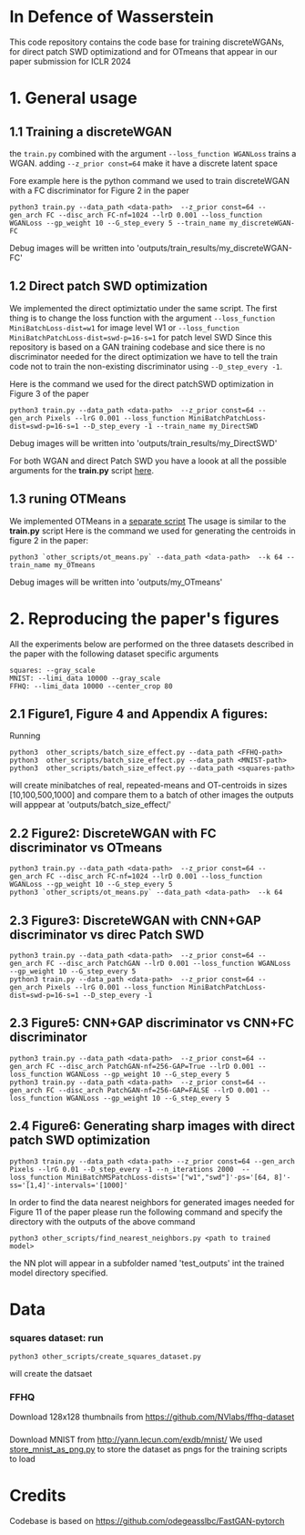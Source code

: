 
# In Defence of Wasserstein

This code repository contains the code base for training discreteWGANs, for direct patch SWD optimizationd and for OTmeans
that appear in our paper submission for ICLR 2024

# 1. General usage
## 1.1 Training a discreteWGAN
the `train.py` combined with the argument `--loss_function WGANLoss` trains a WGAN. adding `--z_prior const=64` make it have a discrete latent space

Fore example here is the python command we used to train discreteWGAN with a FC discriminator for Figure 2 in the paper
```
python3 train.py --data_path <data-path>  --z_prior const=64 --gen_arch FC --disc_arch FC-nf=1024 --lrD 0.001 --loss_function WGANLoss --gp_weight 10 --G_step_every 5 --train_name my_discreteWGAN-FC
```
Debug images will be written into 'outputs/train_results/my_discreteWGAN-FC'

## 1.2 Direct patch SWD optimization
We implemented the direct optimiztatio under the same script. The first thing is to change the loss function with the argument
`--loss_function MiniBatchLoss-dist=w1` for image level W1 or `--loss_function MiniBatchPatchLoss-dist=swd-p=16-s=1` for patch level SWD
Since this repository is based on a GAN training codebase and sice there is no discriminator needed for the direct optimization we have to tell
the train code not to train the non-existing discriminator using `--D_step_every -1`. 

Here is the command we used for the direct patchSWD optimization in Figure 3 of the paper
```
python3 train.py --data_path <data-path>  --z_prior const=64 --gen_arch Pixels --lrG 0.001 --loss_function MiniBatchPatchLoss-dist=swd-p=16-s=1 --D_step_every -1 --train_name my_DirectSWD
```
Debug images will be written into 'outputs/train_results/my_DirectSWD'

For both WGAN and direct Patch SWD you have a loook at all the possible arguments for the **train.py** script [here](utils/train_utils.py).

## 1.3 runing OTMeans
We implemented OTMeans in a [separate script](other_scripts/ot_means.py)
The usage is similar to the **train.py** script
Here is the command we used for generating the centroids in figure 2 in the paper:

```
python3 `other_scripts/ot_means.py` --data_path <data-path>  --k 64 --train_name my_OTmeans
```
Debug images will be written into 'outputs/my_OTmeans'

# 2. Reproducing the paper's figures
All the experiments below are performed on the three datasets described in the paper with the following dataset specific arguments
```
squares: --gray_scale
MNIST: --limi_data 10000 --gray_scale
FFHQ: --limi_data 10000 --center_crop 80
```

## 2.1 Figure1, Figure 4 and Appendix A figures:
Running
```
python3  other_scripts/batch_size_effect.py --data_path <FFHQ-path> 
python3  other_scripts/batch_size_effect.py --data_path <MNIST-path>
python3  other_scripts/batch_size_effect.py --data_path <squares-path>
```
will create minibatches of real, repeated-means and OT-centroids in sizes [10,100,500,1000] and compare them to a batch of other images
the outputs will apppear at 'outputs/batch_size_effect/<dataset-name>'


## 2.2 Figure2: DiscreteWGAN with FC discriminator vs OTmeans

```
python3 train.py --data_path <data-path>  --z_prior const=64 --gen_arch FC --disc_arch FC-nf=1024 --lrD 0.001 --loss_function WGANLoss --gp_weight 10 --G_step_every 5
python3 `other_scripts/ot_means.py` --data_path <data-path>  --k 64 
```

## 2.3 Figure3: DiscreteWGAN with CNN+GAP discriminator vs direc Patch SWD
```
python3 train.py --data_path <data-path>  --z_prior const=64 --gen_arch FC --disc_arch PatchGAN --lrD 0.001 --loss_function WGANLoss --gp_weight 10 --G_step_every 5
python3 train.py --data_path <data-path>  --z_prior const=64 --gen_arch Pixels --lrG 0.001 --loss_function MiniBatchPatchLoss-dist=swd-p=16-s=1 --D_step_every -1 
```


## 2.3 Figure5: CNN+GAP discriminator vs CNN+FC discriminator
```
python3 train.py --data_path <data-path>  --z_prior const=64 --gen_arch FC --disc_arch PatchGAN-nf=256-GAP=True --lrD 0.001 --loss_function WGANLoss --gp_weight 10 --G_step_every 5
python3 train.py --data_path <data-path>  --z_prior const=64 --gen_arch FC --disc_arch PatchGAN-nf=256-GAP=FALSE --lrD 0.001 --loss_function WGANLoss --gp_weight 10 --G_step_every 5
```

## 2.4 Figure6: Generating sharp images with direct patch SWD optimization
```
python3 train.py --data_path <data-path> --z_prior const=64 --gen_arch Pixels --lrG 0.01 --D_step_every -1 --n_iterations 2000  --loss_function MiniBatchMSPatchLoss-dists='["w1","swd"]'-ps='[64, 8]'-ss='[1,4]'-intervals='[1000]'
```

In order to find the data nearest neighbors for generated images needed for Figure 11 of the paper please run
the following command and specify the directory with the outputs of the above command
```
python3 other_scripts/find_nearest_neighbors.py <path to trained model>
```
the NN plot will appear in a subfolder named 'test_outputs' int the trained model directory specified.

# Data
### squares dataset: run 
```
python3 other_scripts/create_squares_dataset.py 
```
will create the datsaet 

### FFHQ
Download 128x128 thumbnails from https://github.com/NVlabs/ffhq-dataset

###
Download MNIST from http://yann.lecun.com/exdb/mnist/
We used [store_mnist_as_png.py](store_mnist_as_png.py) to store the dataset as pngs for the training scripts to load

# Credits
Codebase is based on https://github.com/odegeasslbc/FastGAN-pytorch
